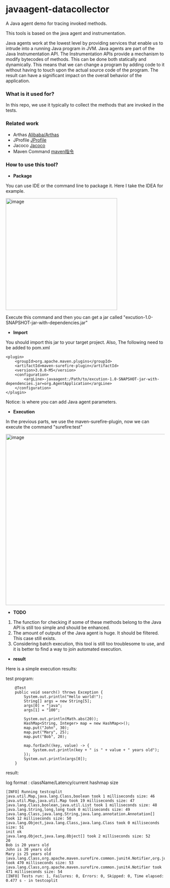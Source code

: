 # javaagent-datacollector
A Java agent demo for tracing invoked methods.

This tools is based on the java agent and instrumentation.

Java agents work at the lowest level by providing services that enable us to intrude into a running Java program in JVM. 
Java agents are part of the Java Instrumentation API. 
The Instrumentation APIs provide a mechanism to modify bytecodes of methods. 
This can be done both statically and dynamically. 
This means that we can change a program by adding code to it without having to touch upon the actual source code of the program. 
The result can have a significant impact on the overall behavior of the application.

### What is it used for?

In this repo, we use it typically to collect the methods that are invoked in the tests. 

### Related work

- Arthas
  [Alibaba/Arthas](https://github.com/alibaba/arthas)
- JProfile
  [JProfile](https://www.ej-technologies.com/products/jprofiler/overview.html)
- Jacoco
  [Jacoco](https://github.com/jacoco/jacoco)
- Maven Command 
  [maven指令](https://maven.apache.org/guides/introduction/introduction-to-the-lifecycle.html#Built-in_Lifecycle_Bindings)
  
### How to use this tool?

- **Package**

You can use IDE or the command line to package it. Here I take the IDEA for example.

<img width="353" alt="image" src="https://github.com/alexli-77/javaagent-datacollector/assets/13618018/0b0c8669-86ca-4eca-a0e8-9bcf8b5b9df0">

Execute this command and then you can get a jar called "excution-1.0-SNAPSHOT-jar-with-dependencies.jar"

- **Import**

You should import this jar to your target project. Also, The following need to be added to pom.xml

```
<plugin>
    <groupId>org.apache.maven.plugins</groupId>
    <artifactId>maven-surefire-plugin</artifactId>
    <version>3.0.0-M5</version>
    <configuration>
        <argLine>-javaagent:/Path/to/excution-1.0-SNAPSHOT-jar-with-dependencies.jar=org.AgentApplication</argLine>
    </configuration>
</plugin>
```
Notice: <argLine><argLine> is where you can add Java agent parameters.

- **Execution**

In the previous parts, we use the maven-surefire-plugin, now we can execute the command "surefire:test"

<img width="540" alt="image" src="https://github.com/alexli-77/javaagent-datacollector/assets/13618018/847bfc65-8d2d-4827-aab8-522b07628791">

- **TODO**

1. The function for checking if some of these methods belong to the Java API is still too simple and should be enhanced.
2. The amount of outputs of the Java agent is huge. It should be filtered. This case still exists.
3. Considering batch execution, this tool is still too troublesome to use, and it is better to find a way to join automated execution.

- **result**

Here is a simple execution results:

test program:

```
    @Test
    public void search() throws Exception {
        System.out.println("Hello world!");
        String[] args = new String[5];
        args[0] = "java";
        args[1] = "100";

        System.out.println(Math.abs(20));
        HashMap<String, Integer> map = new HashMap<>();
        map.put("John", 30);
        map.put("Mary", 25);
        map.put("Bob", 20);

        map.forEach((key, value) -> {
            System.out.println(key + " is " + value + " years old");
        });
        System.out.println(args[0]);
    }
```

result:

log format : className/Latency/current hashmap size

```
[INFO] Running testcoplit
java.util.Map,java.lang.Class,boolean took 1 milliseconds size: 46
java.util.Map,java.util.Map took 19 milliseconds size: 47
java.lang.Class,boolean,java.util.List took 1 milliseconds size: 48
java.lang.String,long,long took 0 milliseconds size: 49
java.lang.Class,java.lang.String,java.lang.annotation.Annotation[] took 12 milliseconds size: 50
java.lang.Object,java.lang.Class,java.lang.Class took 0 milliseconds size: 51
init ok
java.lang.Object,java.lang.Object[] took 2 milliseconds size: 52
20
Bob is 20 years old
John is 30 years old
Mary is 25 years old
java.lang.Class,org.apache.maven.surefire.common.junit4.Notifier,org.junit.runner.manipulation.Filter took 470 milliseconds size: 53
java.lang.Class,org.apache.maven.surefire.common.junit4.Notifier took 471 milliseconds size: 54
[INFO] Tests run: 1, Failures: 0, Errors: 0, Skipped: 0, Time elapsed: 0.477 s - in testcoplit
```


